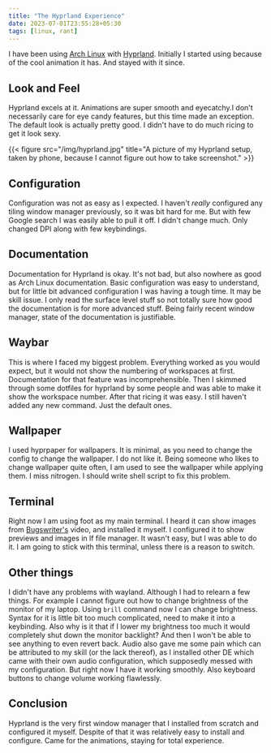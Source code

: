 ```yaml
---
title: "The Hyprland Experience"
date: 2023-07-01T23:55:28+05:30
tags: [linux, rant]
---
```

I have been using [Arch Linux](https://archlinux.orh) with [Hyprland](https://hyprland.org/). Initially I started using because of the cool animation it has. And stayed with it since.  

## Look and Feel
Hyprland excels at it. Animations are super smooth and eyecatchy.I don't necessarily care for eye candy features, but this time made an exception. The default look is actually pretty good. I didn't have to do much ricing to get it look sexy. 


{{< figure src="/img/hyprland.jpg" title="A picture of my Hyprland setup, taken by phone, because I cannot figure out how to take screenshot." >}}
## Configuration
Configuration was not as easy as I expected. I haven't _really_ configured any tiling window manager previously, so it was bit hard for me.  But with few Google search I was easily able to pull it off. I didn't change much. Only changed DPI along with few keybindings. 

## Documentation
Documentation for Hyprland is okay. It's not bad, but also nowhere as good as Arch Linux documentation. Basic configuration was easy to understand, but for little bit advanced configuration I was having a tough time. It may be skill issue. I only read the surface level stuff so not totally sure how good the documentation is for more advanced stuff. Being fairly recent window manager, state of the documentation is justifiable. 

## Waybar
This is where I faced my biggest problem. Everything worked as you would expect, but it would not show the numbering of workspaces at first. Documentation for that feature was incomprehensible. Then I skimmed through some dotfiles for hyprland by some people and was able to make it show the workspace number. After that ricing it was easy. I still haven't added any new command. Just the default ones.

## Wallpaper
I used hyprpaper for wallpapers. It is minimal, as you need to change the config to change the wallpaper. I do not like it. Being someone who likes to change wallpaper quite often, I am used to see the wallpaper while applying them. I miss nitrogen. I should write shell script to fix this problem.

## Terminal
Right now I am using foot as my main terminal. I heard it can show images from [Bugswriter's](https://bugswriter.com) video, and installed it myself. I configured it to show previews and images in lf file manager. It wasn't easy, but I was able to do it. I am going to stick with this terminal, unless there is a reason to switch.

## Other things
I didn't have any problems with wayland. Although I had to relearn a few things. For example I cannot figure out how to change brightness of the monitor of my laptop. Using ``brill`` command now I can change brightness. Syntax for it is little bit too much complicated, need to make it into a keybinding. Also why is it that if I lower my brightness too much it would completely shut down the monitor backlight? And then I won't be able to see anything to even revert back.
Audio also gave me some pain which can be attributed to my skill (or the lack thereof), as I installed other DE which came with their own audio configuration, which supposedly messed with my configuration. But right now I have it working smoothly. Also keyboard buttons to change volume working flawlessly. 

## Conclusion
Hyprland is the very first window manager that I installed from scratch and configured it myself. Despite of that it was relatively easy to install and configure. Came for the animations, staying for total experience. 
